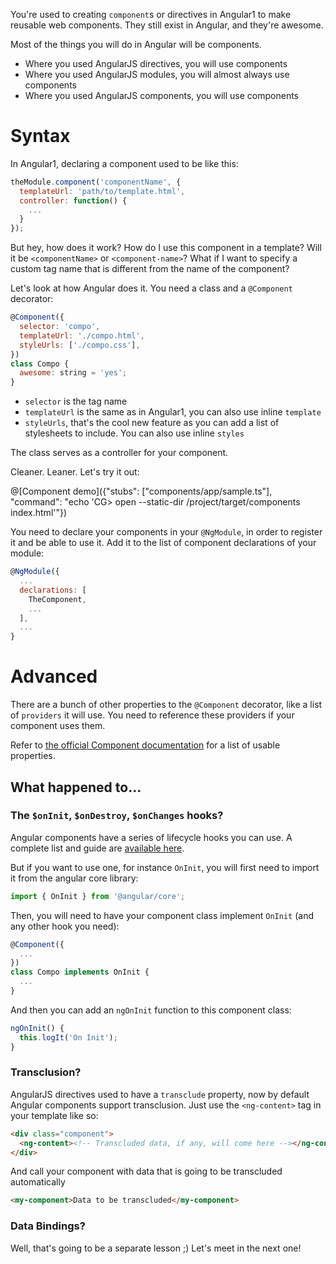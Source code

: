 You're used to creating `component`s or directives in Angular1 to make reusable web components. They still exist in Angular, and they're awesome.

Most of the things you will do in Angular will be components.

* Where you used AngularJS directives, you will use components
* Where you used AngularJS modules, you will almost always use components
* Where you used AngularJS components, you will use components

# Syntax

In Angular1, declaring a component used to be like this:

```javascript
theModule.component('componentName', {
  templateUrl: 'path/to/template.html',
  controller: function() {
    ...
  }
});
```

But hey, how does it work? How do I use this component in a template? Will it be `<componentName>` or `<component-name>`? What if I want to specify a custom tag name that is different from the name of the component?

Let's look at how Angular does it. You need a class and a `@Component` decorator:

```javascript
@Component({
  selector: 'compo',
  templateUrl: './compo.html',
  styleUrls: ['./compo.css'],
})
class Compo {
  awesome: string = 'yes';
}
```

* `selector` is the tag name
* `templateUrl` is the same as in Angular1, you can also use inline `template`
* `styleUrls`, that's the cool new feature as you can add a list of stylesheets to include. You can also use inline `styles`

The class serves as a controller for your component.

Cleaner. Leaner. Let's try it out:

@[Component demo]({"stubs": ["components/app/sample.ts"], "command": "echo 'CG> open --static-dir /project/target/components index.html'"})

You need to declare your components in your `@NgModule`, in order to register it and be able to use it. Add it to the list of component declarations of your module:

```javascript
@NgModule({
  ...
  declarations: [
    TheComponent,
    ...
  ],
  ...
}
```

# Advanced

There are a bunch of other properties to the `@Component` decorator, like a list of `providers` it will use. You need to reference these providers if your component uses them.

Refer to [the official Component documentation](https://angular.io/docs/ts/latest/api/core/index/Component-decorator.html) for a list of usable properties.

## What happened to...

### The `$onInit`, `$onDestroy`, `$onChanges` hooks?

Angular components have a series of lifecycle hooks you can use. A complete list and guide are [available here](https://angular.io/docs/ts/latest/guide/lifecycle-hooks.html).

But if you want to use one, for instance `OnInit`, you will first need to import it from the angular core library:

```javascript
import { OnInit } from '@angular/core';
```

Then, you will need to have your component class implement `OnInit` (and any other hook you need):

```javascript
@Component({
  ...
})
class Compo implements OnInit {
  ...
}
```

And then you can add an `ngOnInit` function to this component class:

```javascript
ngOnInit() {
  this.logIt('On Init');
}
```

### Transclusion?

AngularJS directives used to have a `transclude` property, now by default Angular components support transclusion. Just use the `<ng-content>` tag in your template like so:

```html
<div class="component">
  <ng-content><!-- Transcluded data, if any, will come here --></ng-content>
</div>
```

And call your component with data that is going to be transcluded automatically

```html
<my-component>Data to be transcluded</my-component>
```

### Data Bindings?

Well, that's going to be a separate lesson ;) Let's meet in the next one!
